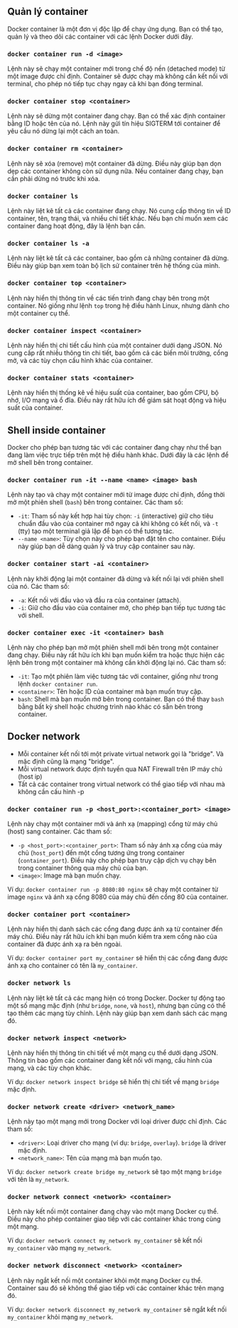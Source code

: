 ## Quản lý container
Docker container là một đơn vị độc lập để chạy ứng dụng. Bạn có thể tạo, quản lý và theo dõi các container với các lệnh Docker dưới đây.
### `docker container run -d <image>` 
Lệnh này sẽ chạy một container mới trong chế độ nền (detached mode) từ một image được chỉ định. Container sẽ được chạy mà không cần kết nối với terminal, cho phép nó tiếp tục chạy ngay cả khi bạn đóng terminal.

### `docker container stop <container>`
Lệnh này sẽ dừng một container đang chạy. Bạn có thể xác định container bằng ID hoặc tên của nó. Lệnh này gửi tín hiệu SIGTERM tới container để yêu cầu nó dừng lại một cách an toàn.

### `docker container rm <container>`
Lệnh này sẽ xóa (remove) một container đã dừng. Điều này giúp bạn dọn dẹp các container không còn sử dụng nữa. Nếu container đang chạy, bạn cần phải dừng nó trước khi xóa.

### `docker container ls`
Lệnh này liệt kê tất cả các container đang chạy. Nó cung cấp thông tin về ID container, tên, trạng thái, và nhiều chi tiết khác. Nếu bạn chỉ muốn xem các container đang hoạt động, đây là lệnh bạn cần.

### `docker container ls -a`
Lệnh này liệt kê tất cả các container, bao gồm cả những container đã dừng. Điều này giúp bạn xem toàn bộ lịch sử container trên hệ thống của mình.

### `docker container top <container>`
Lệnh này hiển thị thông tin về các tiến trình đang chạy bên trong một container. Nó giống như lệnh `top` trong hệ điều hành Linux, nhưng dành cho một container cụ thể.

### `docker container inspect <container>`
Lệnh này hiển thị chi tiết cấu hình của một container dưới dạng JSON. Nó cung cấp rất nhiều thông tin chi tiết, bao gồm cả các biến môi trường, cổng mở, và các tùy chọn cấu hình khác của container.

### `docker container stats <container>`
Lệnh này hiển thị thống kê về hiệu suất của container, bao gồm CPU, bộ nhớ, I/O mạng và ổ đĩa. Điều này rất hữu ích để giám sát hoạt động và hiệu suất của container.


## Shell inside container
Docker cho phép bạn tương tác với các container đang chạy như thể bạn đang làm việc trực tiếp trên một hệ điều hành khác. Dưới đây là các lệnh để mở shell bên trong container.

### `docker container run -it --name <name> <image> bash`

Lệnh này tạo và chạy một container mới từ image được chỉ định, đồng thời mở một phiên shell (`bash`) bên trong container. Các tham số:
- `-it`: Tham số này kết hợp hai tùy chọn: `-i` (interactive) giữ cho tiêu chuẩn đầu vào của container mở ngay cả khi không có kết nối, và `-t` (tty) tạo một terminal giả lập để bạn có thể tương tác.
- `--name <name>`: Tùy chọn này cho phép bạn đặt tên cho container. Điều này giúp bạn dễ dàng quản lý và truy cập container sau này.


### `docker container start -ai <container> `
Lệnh này khởi động lại một container đã dừng và kết nối lại với phiên shell của nó. Các tham số:
- `-a`: Kết nối với đầu vào và đầu ra của container (attach).
- `-i`: Giữ cho đầu vào của container mở, cho phép bạn tiếp tục tương tác với shell.

### `docker container exec -it <container> bash`
Lệnh này cho phép bạn mở một phiên shell mới bên trong một container đang chạy. Điều này rất hữu ích khi bạn muốn kiểm tra hoặc thực hiện các lệnh bên trong một container mà không cần khởi động lại nó. Các tham số:
- `-it`: Tạo một phiên làm việc tương tác với container, giống như trong lệnh `docker container run`.
- `<container>`: Tên hoặc ID của container mà bạn muốn truy cập.
- `bash`: Shell mà bạn muốn mở bên trong container. Bạn có thể thay `bash` bằng bất kỳ shell hoặc chương trình nào khác có sẵn bên trong container.

## Docker network
* Mỗi container kết nối tới một private virtual network gọi là "bridge". Và mặc định cũng là mạng "bridge".
* Mỗi virtual network được định tuyến qua NAT Firewall trên IP máy chủ (host ip)
* Tất cả các container trong virtual network có thể giao tiếp với nhau mà không cần cấu hình -p

### `docker container run -p <host_port>:<container_port> <image>`
Lệnh này chạy một container mới và ánh xạ (mapping) cổng từ máy chủ (host) sang container. Các tham số:
- `-p <host_port>:<container_port>`: Tham số này ánh xạ cổng của máy chủ (`host_port`) đến một cổng tương ứng trong container (`container_port`). Điều này cho phép bạn truy cập dịch vụ chạy bên trong container thông qua máy chủ của bạn.
- `<image>`: Image mà bạn muốn chạy. 

Ví dụ: `docker container run -p 8080:80 nginx` sẽ chạy một container từ image `nginx` và ánh xạ cổng 8080 của máy chủ đến cổng 80 của container.

### `docker container port <container>`
Lệnh này hiển thị danh sách các cổng đang được ánh xạ từ container đến máy chủ. Điều này rất hữu ích khi bạn muốn kiểm tra xem cổng nào của container đã được ánh xạ ra bên ngoài.

Ví dụ: `docker container port my_container` sẽ hiển thị các cổng đang được ánh xạ cho container có tên là `my_container`.

### `docker network ls`
Lệnh này liệt kê tất cả các mạng hiện có trong Docker. Docker tự động tạo một số mạng mặc định (như `bridge`, `none`, và `host`), nhưng bạn cũng có thể tạo thêm các mạng tùy chỉnh. Lệnh này giúp bạn xem danh sách các mạng đó.

### `docker network inspect <network>`
Lệnh này hiển thị thông tin chi tiết về một mạng cụ thể dưới dạng JSON. Thông tin bao gồm các container đang kết nối với mạng, cấu hình của mạng, và các tùy chọn khác.

Ví dụ: `docker network inspect bridge` sẽ hiển thị chi tiết về mạng `bridge` mặc định.

### `docker network create <driver> <network_name>`
Lệnh này tạo một mạng mới trong Docker với loại driver được chỉ định. Các tham số:
- `<driver>`: Loại driver cho mạng (ví dụ: `bridge`, `overlay`). `bridge` là driver mặc định.
- `<network_name>`: Tên của mạng mà bạn muốn tạo.

Ví dụ: `docker network create bridge my_network` sẽ tạo một mạng `bridge` với tên là `my_network`.

### `docker network connect <network> <container>`
Lệnh này kết nối một container đang chạy vào một mạng Docker cụ thể. Điều này cho phép container giao tiếp với các container khác trong cùng một mạng.

Ví dụ: `docker network connect my_network my_container` sẽ kết nối `my_container` vào mạng `my_network`.

### `docker network disconnect <network> <container>`
Lệnh này ngắt kết nối một container khỏi một mạng Docker cụ thể. Container sau đó sẽ không thể giao tiếp với các container khác trên mạng đó.

Ví dụ: `docker network disconnect my_network my_container` sẽ ngắt kết nối `my_container` khỏi mạng `my_network`.


